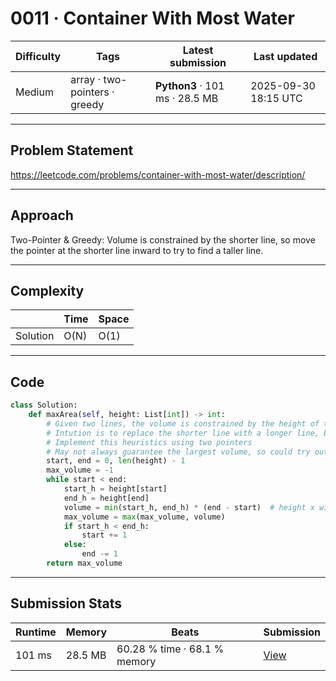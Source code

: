 # 0011 · Container With Most Water

| Difficulty | Tags | Latest submission | Last updated |
| --- | --- | --- | --- |
| Medium | array · two-pointers · greedy | **Python3** · 101 ms · 28.5 MB | 2025-09-30 18:15 UTC |

---

## Problem Statement
https://leetcode.com/problems/container-with-most-water/description/

---

## Approach
Two-Pointer & Greedy: Volume is constrained by the shorter line, so move the pointer at the shorter line inward to try to find a taller line.

---

## Complexity
| | Time | Space |
|---|---|---|
| Solution | O(N) | O(1) |

---

## Code

```python
class Solution:
    def maxArea(self, height: List[int]) -> int:
        # Given two lines, the volume is constrained by the height of the shorter line.
        # Intution is to replace the shorter line with a longer line, but the increase in height (i.e., y-axis) should be greater than the decrease in width (i.e., x-axis) for the replacement to result in larger volume
        # Implement this heuristics using two pointers
        # May not always guarantee the largest volume, so could try out shifting the shorter line by one (regardless of the height of the new line) and keeping track of the maximum volume instead.
        start, end = 0, len(height) - 1
        max_volume = -1
        while start < end:
            start_h = height[start]
            end_h = height[end]
            volume = min(start_h, end_h) * (end - start)  # height x width
            max_volume = max(max_volume, volume)
            if start_h < end_h:
                start += 1
            else:
                end -= 1
        return max_volume

```

---

## Submission Stats
| Runtime | Memory | Beats | Submission |
| --- | --- | --- | --- |
| 101 ms | 28.5 MB | 60.28 % time · 68.1 % memory | [View](https://leetcode.com/problems/container-with-most-water/submissions/1787518395/) |
